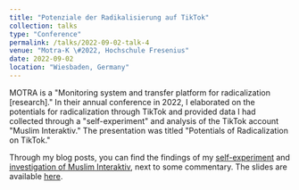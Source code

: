 ```yaml
---
title: "Potenziale der Radikalisierung auf TikTok"
collection: talks
type: "Conference"
permalink: /talks/2022-09-02-talk-4
venue: "Motra-K \#2022, Hochschule Fresenius"
date: 2022-09-02
location: "Wiesbaden, Germany"
---
```


MOTRA is a "Monitoring system and transfer platform for radicalization \[research\]." In their annual conference in 2022, I elaborated on the potentials for radicalization through TikTok and provided data I had collected through a "self-experiment" and analysis of the TikTok account "Muslim Interaktiv." The presentation was titled "Potentials of Radicalization on TikTok."

Through my blog posts, you can find the findings of my [self-experiment](/posts/2023/06/blog-post-1/) and [investigation of Muslim Interaktiv](/posts/2023/06/blog-post-2/), next to some commentary. The slides are available [here](https://nader-hotait.github.io/motra_pres/#1).
